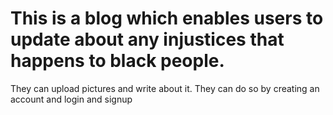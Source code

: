 # This is a blog which enables users to update about any injustices that happens to black people.
They can upload pictures and write about it.
They can do so by creating an account and login and signup
